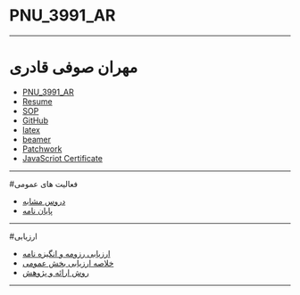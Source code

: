 # PNU_3991_AR
---------
# مهران صوفی قادری
- [PNU_3991_AR](https://github.com/Mehran-soufi/PNU_3391_AR)
- [Resume](https://mehran-soufi.github.io/resume.github.io/) 
- [SOP](https://mehran-soufi.github.io/SOP/)
- [GitHub](https://github.com/Mehran-soufi)
- [latex](https://github.com/Mehran-soufi/latex)
- [beamer](https://github.com/Mehran-soufi/PNU_3391_AR/tree/main/beamer)
- [Patchwork](https://github.com/Mehran-soufi/PNU_3391_AR/blob/main/IMG_20210101_155047.jpg?raw=true)
- [JavaScriot Certificate](https://github.com/Mehran-soufi/PNU_3391_AR/blob/main/JavaScript_certificate.jpg)
-----------------
#فعالیت های عمومی
- [دروس مشابه](https://www.sku.ac.ir/Department/computer-engineering/Department-CourseCatalogDetail/62)
- [پایان نامه](https://conservancy.umn.edu/handle/11299/182784)
-----------------
#ارزیابی
- [ارزیابی رزومه و انگیزه نامه](https://github.com/Mehran-soufi/PNU_3391_AR/tree/main/General)
- [خلاصه ارزیابی بخش عمومی](https://github.com/Mehran-soufi/PNU_3391_AR/blob/main/General/MS_GeneralSection_CheckList_AR_3991.pdf)
- [روش ارائه و پژوهش](https://github.com/Mehran-soufi/PNU_3391_AR/tree/main/General)
-----------------
